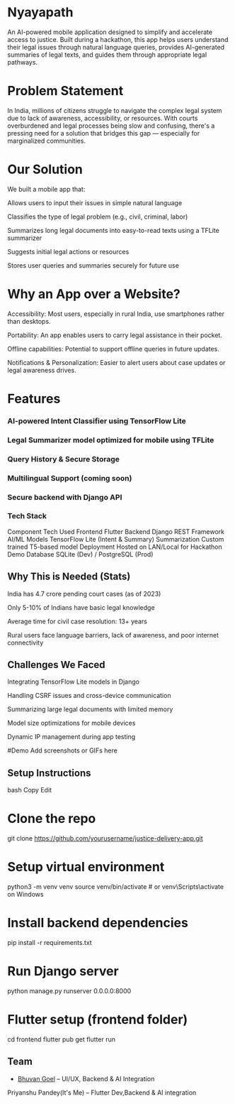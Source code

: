 # Nyayapath
An AI-powered mobile application designed to simplify and accelerate access to justice. Built during a hackathon, this app helps users understand their legal issues through natural language queries, provides AI-generated summaries of legal texts, and guides them through appropriate legal pathways.

# Problem Statement
In India, millions of citizens struggle to navigate the complex legal system due to lack of awareness, accessibility, or resources. With courts overburdened and legal processes being slow and confusing, there's a pressing need for a solution that bridges this gap — especially for marginalized communities.

# Our Solution
We built a mobile app that:

Allows users to input their issues in simple natural language

Classifies the type of legal problem (e.g., civil, criminal, labor)

Summarizes long legal documents into easy-to-read texts using a TFLite summarizer

Suggests initial legal actions or resources

Stores user queries and summaries securely for future use

# Why an App over a Website?
Accessibility: Most users, especially in rural India, use smartphones rather than desktops.

Portability: An app enables users to carry legal assistance in their pocket.

Offline capabilities: Potential to support offline queries in future updates.

Notifications & Personalization: Easier to alert users about case updates or legal awareness drives.

# Features
### AI-powered Intent Classifier using TensorFlow Lite

### Legal Summarizer model optimized for mobile using TFLite

### Query History & Secure Storage

### Multilingual Support (coming soon)

### Secure backend with Django API

### Tech Stack

Component	Tech Used
Frontend	Flutter
Backend	Django REST Framework
AI/ML Models	TensorFlow Lite (Intent & Summary)
Summarization	Custom trained T5-based model
Deployment	Hosted on LAN/Local for Hackathon Demo
Database	SQLite (Dev) / PostgreSQL (Prod)
## Why This is Needed (Stats)
India has 4.7 crore pending court cases (as of 2023)

Only 5-10% of Indians have basic legal knowledge

Average time for civil case resolution: 13+ years

Rural users face language barriers, lack of awareness, and poor internet connectivity

## Challenges We Faced
Integrating TensorFlow Lite models in Django

Handling CSRF issues and cross-device communication

Summarizing large legal documents with limited memory

Model size optimizations for mobile devices

Dynamic IP management during app testing

#Demo
Add screenshots or GIFs here
## Setup Instructions
bash
Copy
Edit
# Clone the repo
git clone https://github.com/yourusername/justice-delivery-app.git

# Setup virtual environment
python3 -m venv venv
source venv/bin/activate  # or venv\Scripts\activate on Windows

# Install backend dependencies
pip install -r requirements.txt

# Run Django server
python manage.py runserver 0.0.0.0:8000

# Flutter setup (frontend folder)
cd frontend
flutter pub get
flutter run

## Team
- [Bhuvan Goel](https://github.com/bhuvangoel04) – UI/UX, Backend & AI Integration

Priyanshu Pandey(It's Me) – Flutter Dev,Backend & AI integration

